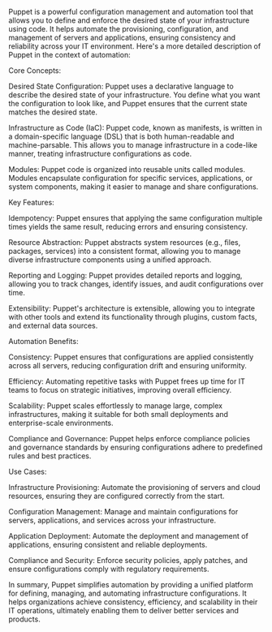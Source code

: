 Puppet is a powerful configuration management and automation tool that allows you to define and enforce the desired state of your infrastructure using code. It helps automate the provisioning, configuration, and management of servers and applications, ensuring consistency and reliability across your IT environment. Here's a more detailed description of Puppet in the context of automation:

Core Concepts:

Desired State Configuration:
Puppet uses a declarative language to describe the desired state of your infrastructure.
You define what you want the configuration to look like, and Puppet ensures that the current state matches the desired state.

Infrastructure as Code (IaC):
Puppet code, known as manifests, is written in a domain-specific language (DSL) that is both human-readable and machine-parsable.
This allows you to manage infrastructure in a code-like manner, treating infrastructure configurations as code.

Modules:
Puppet code is organized into reusable units called modules.
Modules encapsulate configuration for specific services, applications, or system components, making it easier to manage and share configurations.

Key Features:

Idempotency:
Puppet ensures that applying the same configuration multiple times yields the same result, reducing errors and ensuring consistency.

Resource Abstraction:
Puppet abstracts system resources (e.g., files, packages, services) into a consistent format, allowing you to manage diverse infrastructure components using a unified approach.

Reporting and Logging:
Puppet provides detailed reports and logging, allowing you to track changes, identify issues, and audit configurations over time.

Extensibility:
Puppet's architecture is extensible, allowing you to integrate with other tools and extend its functionality through plugins, custom facts, and external data sources.

Automation Benefits:

Consistency:
Puppet ensures that configurations are applied consistently across all servers, reducing configuration drift and ensuring uniformity.

Efficiency:
Automating repetitive tasks with Puppet frees up time for IT teams to focus on strategic initiatives, improving overall efficiency.

Scalability:
Puppet scales effortlessly to manage large, complex infrastructures, making it suitable for both small deployments and enterprise-scale environments.

Compliance and Governance:
Puppet helps enforce compliance policies and governance standards by ensuring configurations adhere to predefined rules and best practices.

Use Cases:

Infrastructure Provisioning:
Automate the provisioning of servers and cloud resources, ensuring they are configured correctly from the start.

Configuration Management:
Manage and maintain configurations for servers, applications, and services across your infrastructure.

Application Deployment:
Automate the deployment and management of applications, ensuring consistent and reliable deployments.

Compliance and Security:
Enforce security policies, apply patches, and ensure configurations comply with regulatory requirements.

In summary, Puppet simplifies automation by providing a unified platform for defining, managing, and automating infrastructure configurations. It helps organizations achieve consistency, efficiency, and scalability in their IT operations, ultimately enabling them to deliver better services and products.
